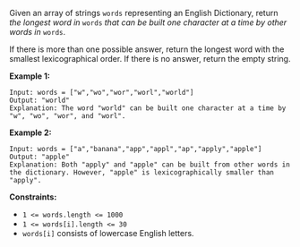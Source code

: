 Given an array of strings `words` representing an English Dictionary, return
_the longest word in_ `words` _that can be built one character at a time by
other words in_ `words`.

If there is more than one possible answer, return the longest word with the
smallest lexicographical order. If there is no answer, return the empty
string.



**Example 1:**

    
    
    Input: words = ["w","wo","wor","worl","world"]
    Output: "world"
    Explanation: The word "world" can be built one character at a time by "w", "wo", "wor", and "worl".
    

**Example 2:**

    
    
    Input: words = ["a","banana","app","appl","ap","apply","apple"]
    Output: "apple"
    Explanation: Both "apply" and "apple" can be built from other words in the dictionary. However, "apple" is lexicographically smaller than "apply".
    



**Constraints:**

  * `1 <= words.length <= 1000`
  * `1 <= words[i].length <= 30`
  * `words[i]` consists of lowercase English letters.

